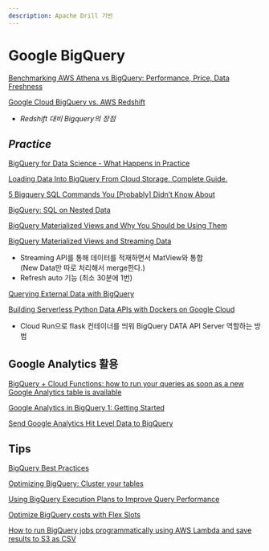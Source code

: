 ```yaml
---
description: Apache Drill 기반
---
```


# Google BigQuery

[Benchmarking AWS Athena vs BigQuery: Performance, Price, Data Freshness](https://www.upsolver.com/blog/benchmarking-aws-athena-bigquery-performance-price)

[Google Cloud BigQuery vs. AWS Redshift](https://levelup.gitconnected.com/google-cloud-bigquery-vs-aws-redshift-a4d7238f1867)  
  -  _Redshift 대비 Bigquery의 장점_

## _Practice_

[BigQuery for Data Science - What Happens in Practice](https://towardsdatascience.com/bigquery-for-data-science-bc9c7c27de4b)

[Loading Data Into BigQuery From Cloud Storage. Complete Guide.](https://medium.com/swlh/loading-data-into-bigquery-from-cloud-storage-complete-guide-e212f5c2db6)

[5 Bigquery SQL Commands You \[Probably\] Didn’t Know About](https://towardsdatascience.com/5-bigquery-sql-commands-you-probably-didnt-know-about-ebfd9d0dc160)

[BigQuery: SQL on Nested Data](https://towardsdatascience.com/https-medium-com-martin-weitzmann-bigquery-sql-on-nested-data-cf9589c105f4)

[BigQuery Materialized Views and Why You Should be Using Them](https://medium.com/@jtaras/bigquery-materialized-views-and-why-you-should-be-using-them-d6b14315ca7d)

[BigQuery Materialized Views and Streaming Data](https://medium.com/@jtaras/bigquery-materialized-views-and-streaming-data-a70d5277417c)  
  -  Streaming API를 통해 데이터를 적재하면서 MatView와 통합  
     \(New Data만 따로 처리해서 merge한다.\)  
  -  Refresh auto 기능 \(최소 30분에 1번\)

[Querying External Data with BigQuery](https://medium.com/@_stevenlevine/querying-external-data-with-bigquery-1e7d055df4bc)

[Building Serverless Python Data APIs with Dockers on Google Cloud](https://towardsdatascience.com/building-serverless-python-data-apis-with-dockers-on-google-cloud-24d4f15cf81)  
  -  Cloud Run으로 flask 컨테이너를 띄워 BigQuery DATA API Server 역할하는 방법 

## Google Analytics 활용

[BigQuery + Cloud Functions: how to run your queries as soon as a new Google Analytics table is available](https://towardsdatascience.com/bigquery-cloud-functions-how-to-run-your-queries-as-soon-as-a-new-google-analytics-table-is-17fbb62f8aaa)

[Google Analytics in BigQuery 1: Getting Started](https://towardsdatascience.com/google-analytics-in-bigquery-1-getting-started-ef0991484787)

[Send Google Analytics Hit Level Data to BigQuery](https://towardsdatascience.com/send-google-analytics-hit-level-data-to-bigquery-5093e2db481b)

## Tips

[BigQuery Best Practices](https://medium.com/google-cloud/bigquery-best-practices-9452c294c9d9)

[Optimizing BigQuery: Cluster your tables](https://medium.com/google-cloud/bigquery-optimized-cluster-your-tables-65e2f684594b)

[Using BigQuery Execution Plans to Improve Query Performance](https://medium.com/slalom-build/using-bigquery-execution-plans-to-improve-query-performance-af141b0cc33d)

[Optimize BigQuery costs with Flex Slots](https://medium.com/google-cloud/optimize-bigquery-costs-with-flex-slots-e06ec5e4aa90)

[How to run BigQuery jobs programmatically using AWS Lambda and save results to S3 as CSV](https://medium.com/@mshakhomirov/how-to-run-bigquery-jobs-programmatically-using-aws-lambda-and-save-results-to-s3-as-csv-4fc7c19be47f)

